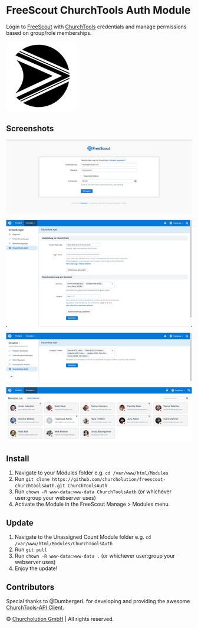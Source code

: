 # FreeScout ChurchTools Auth Module
Login to [FreeScout](https://github.com/freescout-helpdesk/freescout "FreeScout") with [ChurchTools](https://www.church.tools "ChurchTools") credentials and manage permissions based on group/role memberships.

<img src="Public/img/churchtoolsauth-256x256.png" width="192" height="192" style="border-radius: 1em;" />

## Screenshots

![User login with ChurchTools credentials](Public/img/screenshot-01.jpg)

![Connection to ChurchTools and definition of administrators](Public/img/screenshot-02.jpg)

![Group/role assignments for a mailbox](Public/img/screenshot-03.jpg)

![Synchronization of user profiles](Public/img/screenshot-04.jpg)

## Install
1. Navigate to your Modules folder e.g. `cd /var/www/html/Modules`
2. Run `git clone https://github.com/churcholution/freescout-churchtoolsauth.git ChurchToolsAuth`
3. Run `chown -R www-data:www-data ChurchToolsAuth` (or whichever user:group your webserver uses)
4. Activate the Module in the FreeScout Manage > Modules menu.

## Update
1. Navigate to the Unassigned Count Module folder e.g. `cd /var/www/html/Modules/ChurchToolsAuth`
2. Run `git pull`
3. Run `chown -R www-data:www-data .` (or whichever user:group your webserver uses)
4. Enjoy the update!

## Contributors
Special thanks to @DumbergerL for developing and providing the awesome [ChurchTools-API Client](https://github.com/5pm-HDH/churchtools-api "ChurchTools-API Client").

© [Churcholution GmbH](https://www.churcholution.ch "Churcholution GmbH") | All rights reserved.